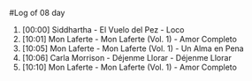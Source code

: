 #Log of 08 day

1. [00:00] Siddhartha - El Vuelo del Pez - Loco
1. [10:01] Mon Laferte - Mon Laferte (Vol. 1) - Amor Completo
1. [10:05] Mon Laferte - Mon Laferte (Vol. 1) - Un Alma en Pena
1. [10:06] Carla Morrison - Déjenme Llorar - Déjenme Llorar
1. [10:10] Mon Laferte - Mon Laferte (Vol. 1) - Amor Completo
